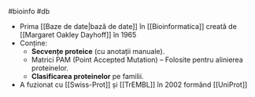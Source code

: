 #bioinfo #db
- Prima [[Baze de date|bază de date]] în [[Bioinformatica]] creată de [[Margaret Oakley Dayhoff]] în 1965
- Conține:
	- **Secvențe proteice** (cu anotații manuale).
	- Matrici PAM (Point Accepted Mutation) – Folosite pentru alinierea proteinelor.
	- **Clasificarea proteinelor** pe familii.
- A fuzionat cu [[Swiss-Prot]] și [[TrEMBL]] în 2002 formând [[UniProt]]